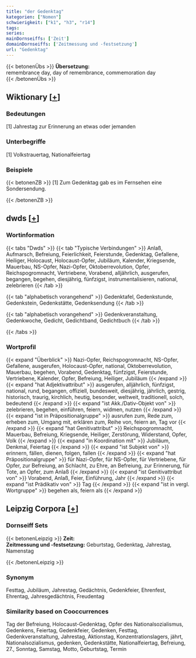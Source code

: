 ```yaml
---
title: "der Gedenktag"
kategorien: ["Nomen"]
schwierigkeit: ["k1", "h3", "r14"]
tags:
series:
mainDornseiffs: ['Zeit']
domainDornseiffs: ['Zeitmessung und -festsetzung']
url: "Gedenktag"
---
```


{{< betonenÜbs >}}
**Übersetzung:**  
remembrance  day, day of remembrance, commemoration day  
{{< /betonenÜbs >}}

## Wiktionary [[+](https://de.wiktionary.org/wiki/Gedenktag)]

### Bedeutungen
[1] Jahrestag zur Erinnerung an etwas oder jemanden  

### Unterbegriffe
[1] Volkstrauertag, Nationalfeiertag  

### Beispiele
{{< betonenZB >}}
[1] Zum Gedenktag gab es im Fernsehen eine Sondersendung.  

{{< /betonenZB >}}


## dwds [[+](https://www.dwds.de/wb/Gedenktag)]

### Wortinformation
{{< tabs "Dwds" >}}
{{< tab "Typische Verbindungen" >}}
Anlaß, Aufmarsch, Befreiung, Feierlichkeit, Feierstunde, Gedenktag, Gefallene, Heiliger, Holocaust, Holocaust-Opfer, Jubiläum, Kalender, Kriegsende, Mauerbau, NS-Opfer, Nazi-Opfer, Oktoberrevolution, Opfer, Reichspogromnacht, Vertriebene, Vorabend, alljährlich, ausgerufen, begangen, begehen, diesjährig, fünfzigst, instrumentalisieren, national, zelebrieren
{{< /tab >}}

{{< tab "alphabetisch vorangehend" >}}
Gedenktafel, Gedenkstunde, Gedenkstein, Gedenkstätte, Gedenksendung
{{< /tab >}}

{{< tab "alphabetisch vorangehend" >}}
Gedenkveranstaltung, Gedenkwoche, Gedicht, Gedichtband, Gedichtbuch
{{< /tab >}}

{{< /tabs >}}

### Wortprofil
{{< expand "Überblick" >}} Nazi-Opfer, Reichspogromnacht, NS-Opfer, Gefallene, ausgerufen, Holocaust-Opfer, national, Oktoberrevolution, Mauerbau, begehen, Vorabend, Gedenktag, fünfzigst, Feierstunde, Vertriebene, Kalender, Opfer, Befreiung, Heiliger, Jubiläum {{< /expand >}}
{{< expand "hat Adjektivattribut" >}} ausgerufen, alljährlich, fünfzigst, national, rund, begangen, offiziell, bundesweit, diesjährig, jährlich, gestrig, historisch, traurig, kirchlich, heutig, besonder, weltweit, traditionell, solch, bedeutend {{< /expand >}}
{{< expand "ist Akk./Dativ-Objekt von" >}} zelebrieren, begehen, einführen, feiern, widmen, nutzen {{< /expand >}}
{{< expand "ist in Präpositionalgruppe" >}} ausrufen zum, Rede zum, erheben zum, Umgang mit, erklären zum, Reihe von, feiern an, Tag vor {{< /expand >}}
{{< expand "hat Genitivattribut" >}} Reichspogromnacht, Mauerbau, Befreiung, Kriegsende, Heiliger, Zerstörung, Widerstand, Opfer, Volk {{< /expand >}}
{{< expand "in Koordination mit" >}} Jubiläum, Denkmal, Feiertag {{< /expand >}}
{{< expand "ist Subjekt von" >}} erinnern, fällen, dienen, folgen, fallen {{< /expand >}}
{{< expand "hat Präpositionalgruppe" >}} für Nazi-Opfer, für NS-Opfer, für Vertriebene, für Opfer, zur Befreiung, an Schlacht, zu Ehre, an Befreiung, zur Erinnerung, für Tote, an Opfer, zum Anlaß {{< /expand >}}
{{< expand "ist Genitivattribut von" >}} Vorabend, Anlaß, Feier, Einführung, Jahr {{< /expand >}}
{{< expand "ist Prädikativ von" >}} Tag {{< /expand >}}
{{< expand "ist in vergl. Wortgruppe" >}} begehen als, feiern als {{< /expand >}}

## Leipzig Corpora [[+](https://corpora.uni-leipzig.de/en/res?word=Gedenktag&corpusId=deu_newscrawl-public_2018)]

### Dornseiff Sets
{{< betonenLeipzig >}}
**Zeit:**  
**Zeitmessung und -festsetzung:** Geburtstag, Gedenktag, Jahrestag, Namenstag  

{{< /betonenLeipzig >}}

### Synonym
Festtag, Jubiläum, Jahrestag, Gedächtnis, Gedenkfeier, Ehrenfest, Ehrentag, Jahresgedächtnis, Freudentag


### Similarity based on Cooccurrences
Tag der Befreiung, Holocaust-Gedenktag, Opfer des Nationalsozialismus, Gedenkens, Feiertag, Gedenkfeier, Gedenken, Festtag, Gedenkveranstaltung, Jahrestag, Aktionstag, Konzentrationslagers, jährt, Nationalsozialismus, gedenken, Gedenkstätte, Nationalfeiertag, Befreiung, 27., Sonntag, Samstag, Motto, Geburtstag, Termin

